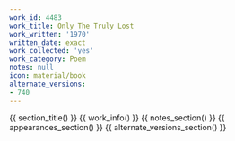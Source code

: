 ```yaml
---
work_id: 4483
work_title: Only The Truly Lost
work_written: '1970'
written_date: exact
work_collected: 'yes'
work_category: Poem
notes: null
icon: material/book
alternate_versions:
- 740
---
```


{{ section_title() }}
{{ work_info() }}
{{ notes_section() }}
{{ appearances_section() }}
{{ alternate_versions_section() }}